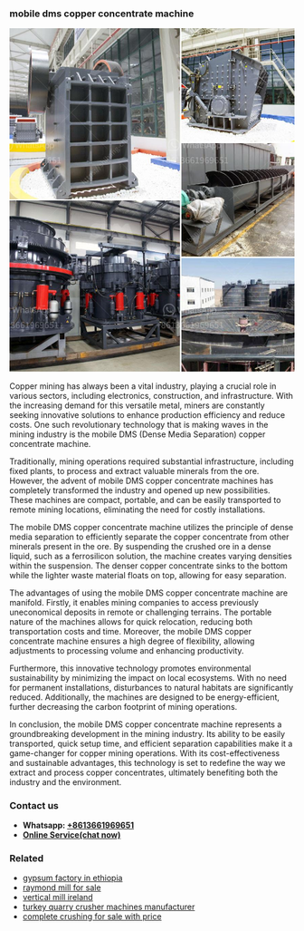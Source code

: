 <h3>mobile dms copper concentrate machine</h3><img src='1708322749.jpg' alt=''><p>Copper mining has always been a vital industry, playing a crucial role in various sectors, including electronics, construction, and infrastructure. With the increasing demand for this versatile metal, miners are constantly seeking innovative solutions to enhance production efficiency and reduce costs. One such revolutionary technology that is making waves in the mining industry is the mobile DMS (Dense Media Separation) copper concentrate machine.</p><p>Traditionally, mining operations required substantial infrastructure, including fixed plants, to process and extract valuable minerals from the ore. However, the advent of mobile DMS copper concentrate machines has completely transformed the industry and opened up new possibilities. These machines are compact, portable, and can be easily transported to remote mining locations, eliminating the need for costly installations.</p><p>The mobile DMS copper concentrate machine utilizes the principle of dense media separation to efficiently separate the copper concentrate from other minerals present in the ore. By suspending the crushed ore in a dense liquid, such as a ferrosilicon solution, the machine creates varying densities within the suspension. The denser copper concentrate sinks to the bottom while the lighter waste material floats on top, allowing for easy separation.</p><p>The advantages of using the mobile DMS copper concentrate machine are manifold. Firstly, it enables mining companies to access previously uneconomical deposits in remote or challenging terrains. The portable nature of the machines allows for quick relocation, reducing both transportation costs and time. Moreover, the mobile DMS copper concentrate machine ensures a high degree of flexibility, allowing adjustments to processing volume and enhancing productivity.</p><p>Furthermore, this innovative technology promotes environmental sustainability by minimizing the impact on local ecosystems. With no need for permanent installations, disturbances to natural habitats are significantly reduced. Additionally, the machines are designed to be energy-efficient, further decreasing the carbon footprint of mining operations.</p><p>In conclusion, the mobile DMS copper concentrate machine represents a groundbreaking development in the mining industry. Its ability to be easily transported, quick setup time, and efficient separation capabilities make it a game-changer for copper mining operations. With its cost-effectiveness and sustainable advantages, this technology is set to redefine the way we extract and process copper concentrates, ultimately benefiting both the industry and the environment.</p><h3>Contact us</h3><ul><li><strong>Whatsapp:&nbsp;<a href="https://wa.me/8613661969651">+8613661969651</a></strong></li><li><a href="https://swt.shibang-china.com/?git&amp;zhl&amp;mobile dms copper concentrate machine"><strong>Online Service(chat now)</strong></a></li></ul><h3>Related</h3><ul><li><a href='gypsum factory in ethiopia.md'>gypsum factory in ethiopia</a></li><li><a href='raymond mill for sale.md'>raymond mill for sale</a></li><li><a href='vertical mill ireland.md'>vertical mill ireland</a></li><li><a href='turkey quarry crusher machines manufacturer.md'>turkey quarry crusher machines manufacturer</a></li><li><a href='complete crushing for sale with price.md'>complete crushing for sale with price</a></li></ul>